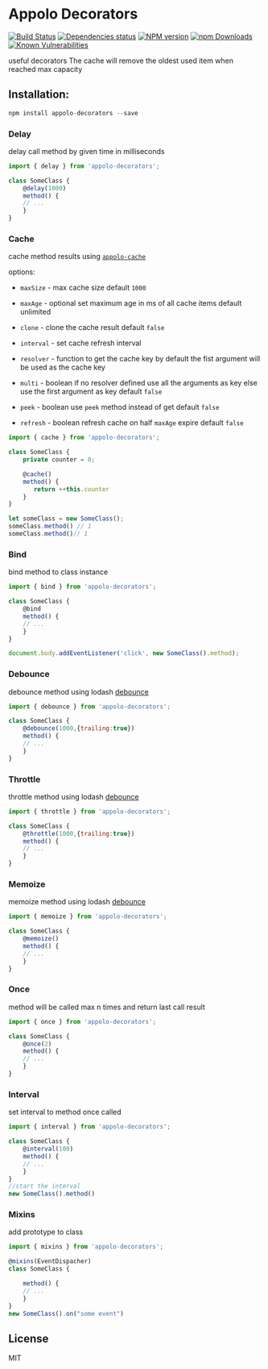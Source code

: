 # Appolo Decorators
[![Build Status](https://travis-ci.org/shmoop207/appolo-decorators.svg?branch=master)](https://travis-ci.org/shmoop207/appolo-decorators) [![Dependencies status](https://david-dm.org/shmoop207/appolo-decorators.svg)](https://david-dm.org/shmoop207/appolo-decorators) [![NPM version](https://badge.fury.io/js/appolo-decorators.svg)](https://badge.fury.io/js/appolo-decorators)  [![npm Downloads](https://img.shields.io/npm/dm/appolo-decorators.svg?style=flat)](https://www.npmjs.com/package/appolo-decorators)
[![Known Vulnerabilities](https://snyk.io/test/github/shmoop207/appolo-decorators/badge.svg)](https://snyk.io/test/github/shmoop207/appolo-decorators)

useful decorators
The cache will remove the oldest used item when reached max capacity 
## Installation:

```javascript
npm install appolo-decorators --save
```

### Delay
delay call method by given time in milliseconds
```javascript
import { delay } from 'appolo-decorators';

class SomeClass {
    @delay(1000)
    method() {
    // ...
    }
}
```

### Cache
cache method results using [`appolo-cache`](https://github.com/shmoop207/appolo-cache)

options:

- `maxSize` - max cache size default `1000`
- `maxAge` - optional set maximum age in ms of all cache items default unlimited
- `clone` - clone the cache result default `false`
- `interval` - set cache refresh interval
- `resolver` - function to get the cache key by default the fist argument will be used as the cache key
- `multi` - boolean if no resolver defined use all the arguments as key else use the first argument as key default `false`

- `peek` - boolean use `peek` method instead of get default `false`
- `refresh` - boolean refresh cache on half `maxAge` expire default `false`

```javascript
import { cache } from 'appolo-decorators';

class SomeClass {
    private counter = 0;

    @cache()
    method() {
       return ++this.counter
    }
}

let someClass = new SomeClass();
someClass.method() // 1
someClass.method()// 1

```

### Bind
bind method to class instance
```javascript
import { bind } from 'appolo-decorators';

class SomeClass {
    @bind
    method() {
    // ...
    }
}

document.body.addEventListener('click', new SomeClass().method);
```

### Debounce
debounce method using lodash [debounce](https://lodash.com/docs/4.17.10#debounce)
```javascript
import { debounce } from 'appolo-decorators';

class SomeClass {
    @debounce(1000,{trailing:true})
    method() {
    // ...
    }
}
```

### Throttle
throttle method using lodash [debounce](https://lodash.com/docs/4.17.10#throttle)
```javascript
import { throttle } from 'appolo-decorators';

class SomeClass {
    @throttle(1000,{trailing:true})
    method() {
    // ...
    }
}
```

### Memoize
memoize method using lodash [debounce](https://lodash.com/docs/4.17.10#memoize)
```javascript
import { memoize } from 'appolo-decorators';

class SomeClass {
    @memoize()
    method() {
    // ...
    }
}
```

### Once
method will be called max n times and return last call result
```javascript
import { once } from 'appolo-decorators';

class SomeClass {
    @once(2)
    method() {
    // ...
    }
}
```



### Interval
set interval to method once called
```javascript
import { interval } from 'appolo-decorators';

class SomeClass {
    @interval(100)
    method() {
    // ...
    }
}
//start the interval
new SomeClass().method()
```

### Mixins
add prototype to class
```javascript
import { mixins } from 'appolo-decorators';

@mixins(EventDispacher)
class SomeClass {

    method() {
    // ...
    }
}
new SomeClass().on("some event")
```
## License
MIT
